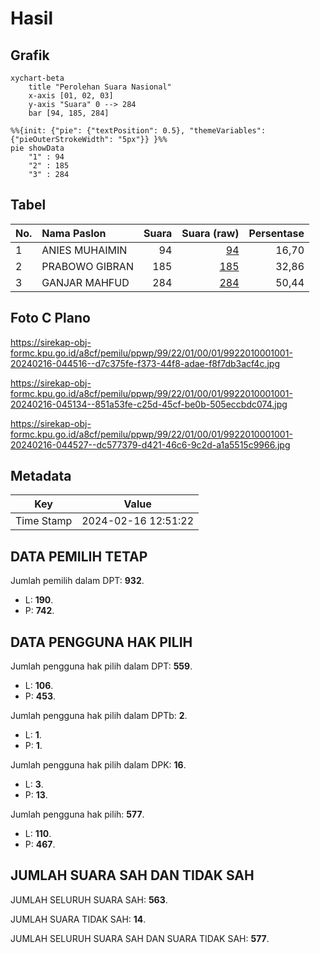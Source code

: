# Hasil

## Grafik

```mermaid
xychart-beta
    title "Perolehan Suara Nasional"
    x-axis [01, 02, 03]
    y-axis "Suara" 0 --> 284
    bar [94, 185, 284]
```

```mermaid
%%{init: {"pie": {"textPosition": 0.5}, "themeVariables": {"pieOuterStrokeWidth": "5px"}} }%%
pie showData
    "1" : 94
    "2" : 185
    "3" : 284
```

## Tabel

| No. | Nama Paslon    | Suara | Suara (raw) | Persentase |
|:--- |:-------------- | -----:| -----------:| ----------:|
| 1   | ANIES MUHAIMIN | 94    | [94][p-1]   | 16,70      |
| 2   | PRABOWO GIBRAN | 185   | [185][p-2]  | 32,86      |
| 3   | GANJAR MAHFUD  | 284   | [284][p-3]  | 50,44      |


[p-1]: https://github.com/gigit-pemilu/pemilu-2024/blob/main/pilpres/hitung-suara/sub/99-luar-negeri/sub/22-brussels-belgia/sub/01-brussels-belgia/sub/0001-brussels-belgia/sub/001-pos-001/sub/paslon-1.txt
[p-2]: https://github.com/gigit-pemilu/pemilu-2024/blob/main/pilpres/hitung-suara/sub/99-luar-negeri/sub/22-brussels-belgia/sub/01-brussels-belgia/sub/0001-brussels-belgia/sub/001-pos-001/sub/paslon-2.txt
[p-3]: https://github.com/gigit-pemilu/pemilu-2024/blob/main/pilpres/hitung-suara/sub/99-luar-negeri/sub/22-brussels-belgia/sub/01-brussels-belgia/sub/0001-brussels-belgia/sub/001-pos-001/sub/paslon-3.txt

## Foto C Plano

https://sirekap-obj-formc.kpu.go.id/a8cf/pemilu/ppwp/99/22/01/00/01/9922010001001-20240216-044516--d7c375fe-f373-44f8-adae-f8f7db3acf4c.jpg

https://sirekap-obj-formc.kpu.go.id/a8cf/pemilu/ppwp/99/22/01/00/01/9922010001001-20240216-045134--851a53fe-c25d-45cf-be0b-505eccbdc074.jpg

https://sirekap-obj-formc.kpu.go.id/a8cf/pemilu/ppwp/99/22/01/00/01/9922010001001-20240216-044527--dc577379-d421-46c6-9c2d-a1a5515c9966.jpg


## Metadata

| Key        | Value               |
| ---------- | ------------------- |
| Time Stamp | 2024-02-16 12:51:22 |


## DATA PEMILIH TETAP

Jumlah pemilih dalam DPT: **932**.
 * L: **190**.
 * P: **742**.

## DATA PENGGUNA HAK PILIH

Jumlah pengguna hak pilih dalam DPT: **559**.
 * L: **106**.
 * P: **453**.

Jumlah pengguna hak pilih dalam DPTb: **2**.
 * L: **1**.
 * P: **1**.

Jumlah pengguna hak pilih dalam DPK: **16**.
 * L: **3**.
 * P: **13**.

Jumlah pengguna hak pilih: **577**.
 * L: **110**.
 * P: **467**.

## JUMLAH SUARA SAH DAN TIDAK SAH

JUMLAH SELURUH SUARA SAH: **563**.

JUMLAH SUARA TIDAK SAH: **14**.

JUMLAH SELURUH SUARA SAH DAN SUARA TIDAK SAH: **577**.


